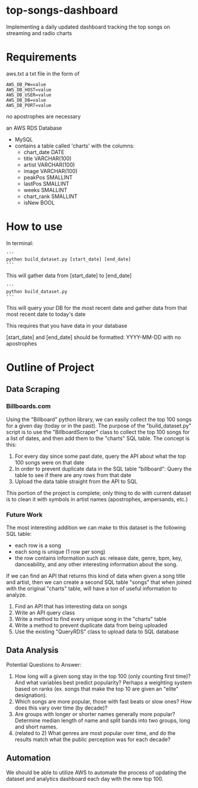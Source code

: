 # top-songs-dashboard
Implementing a daily updated dashboard tracking the top songs on streaming and radio charts

# Requirements
aws.txt
    a txt file in the form of 

    AWS_DB_PW=value
    AWS_DB_HOST=value
    AWS_DB_USER=value
    AWS_DB_DB=value
    AWS_DB_PORT=value


no apostrophes are necessary

an AWS RDS Database
- MySQL
- contains a table called 'charts' with the columns:
  - chart_date DATE
  - title VARCHAR(100)
  - artist VARCHAR(100)
  - image VARCHAR(100)
  - peakPos SMALLINT
  - lastPos SMALLINT
  - weeks SMALLINT
  - chart_rank SMALLINT
  - isNew BOOL

# How to use

In terminal:

    '''
    python build_dataset.py [start_date] [end_date]
    '''
This will gather data from [start_date] to [end_date]

    '''
    python build_dataset.py
    '''
This will query your DB for the most recent date and gather data from that most recent date to today's date

This requires that you have data in your database

[start_date] and [end_date] should be formatted:
    YYYY-MM-DD
with no apostrophes

# Outline of Project

## Data Scraping

### Billboards.com

Using the "Billboard" python library, we can easily collect the top 100 songs for a given day (today or in the past). The purpose of the "build_dataset.py" script is to use the "BillboardScraper" class to collect the top 100 songs for a list of dates, and then add them to the "charts" SQL table. The concept is this:

1) For every day since some past date, query the API about what the top 100 songs were on that date
2) In order to prevent duplicate data in the SQL table "billboard": Query the table to see if there are any rows from that date
3) Upload the data table straight from the API to SQL

This portion of the project is complete; only thing to do with current dataset is to clean it with symbols in artist names (apostrophes, ampersands, etc.)

### Future Work

The most interesting addition we can make to this dataset is the following SQL table:
 - each row is a song
 - each song is unique (1 row per song)
 - the row contains information such as: release date, genre, bpm, key, danceability, and any other interesting information about the song.

If we can find an API that returns this kind of data when given a song title and artist, then we can create a second SQL table "songs" that when joined with the original "charts" table, will have a ton of useful information to analyze.

1) Find an API that has interesting data on songs
2) Write an API query class
3) Write a method to find every unique song in the "charts" table
4) Write a method to prevent duplicate data from being uploaded
5) Use the existing "QueryRDS" class to upload data to SQL database

## Data Analysis

Potential Questions to Answer:
1) How long will a given song stay in the top 100 (only counting first time)? And what variables best predict popularity? Perhaps a weighting system based on ranks (ex. songs that make the top 10 are given an "elite" designation). 
2) Which songs are more popular, those with fast beats or slow ones? How does this vary over time (by decade)?
3) Are groups with longer or shorter names generally more popular? Determine median length of name and split bands into two groups, long and short names.
4) (related to 2) What genres are most popular over time, and do the results match what the public perception was for each decade?

## Automation
We should be able to utilize AWS to automate the process of updating the dataset and analytics dashboard each day with the new top 100. 


